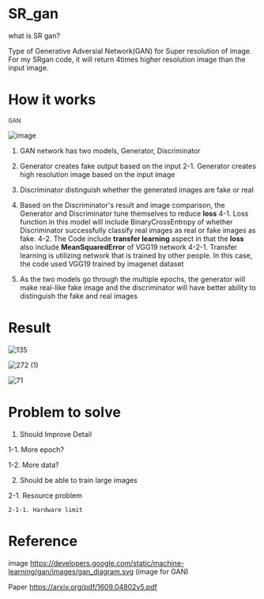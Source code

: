# SR_gan
  what is SR gan?
  
  Type of Generative Adversial Network(GAN) for Super resolution of image. For my SRgan code, it will return 4times higher resolution image than the input image.

# How it works
    
<sub> GAN </sub>

![image](https://user-images.githubusercontent.com/111392592/188733370-decfc1bf-6f46-4d4a-adad-c5a1dbf1917d.png)


1. GAN network has two models, Generator, Discriminator
2. Generator creates fake output based on the input
  2-1. Generator creates high resolution image based on the input image
3. Discriminator distinguish whether the generated images are fake or real
4. Based on the Discriminator's result and image comparison, the Generator and Discriminator tune themselves to reduce **loss**
  4-1. Loss function in this model will include BinaryCrossEntropy of whether Discriminator successfully classify real images as real or fake images as fake.
  4-2. The Code include **transfer learning** aspect in that the **loss** also include **MeanSquaredError** of VGG19 network
    4-2-1. Transfer learning is utilizing network that is trained by other people. In this case, the code used VGG19 trained by imagenet dataset

5. As the two models go through the multiple epochs, the generator will make real-like fake image and the discriminator will have better ability to distinguish the fake and real images
      
      

# Result

![135](https://user-images.githubusercontent.com/111392592/188732402-570d26c5-e4c0-4534-a9da-187f7a738cc3.png)

![272 (1)](https://user-images.githubusercontent.com/111392592/188732410-3af51c6a-0110-4ccc-90d9-ca24f5fc5016.png)

![71](https://user-images.githubusercontent.com/111392592/188732415-b556ce20-11b9-42b6-9547-cf8720e38aca.png)


# Problem to solve

1. Should Improve Detail

  1-1. More epoch?
  
  1-2. More data?
  

2. Should be able to train large images

  2-1. Resource problem
  
    2-1-1. Hardware limit
   
 
# Reference

image
  https://developers.google.com/static/machine-learning/gan/images/gan_diagram.svg  (image for GAN)

Paper
  https://arxiv.org/pdf/1609.04802v5.pdf

  
      
